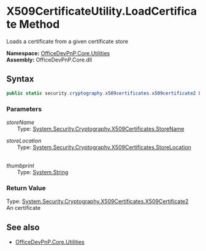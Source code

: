 # X509CertificateUtility.LoadCertificate Method  
Loads a certificate from a given certificate store  

**Namespace:** [OfficeDevPnP.Core.Utilities](OfficeDevPnP.Core.Utilities.md)  
**Assembly:** OfficeDevPnP.Core.dll  
## Syntax
```C#
public static security.cryptography.x509certificates.x509certificate2 LoadCertificate(StoreName storeName,StoreLocation storeLocation,String thumbprint)
```
### Parameters
*storeName*  
&emsp;&emsp;Type: [System.Security.Cryptography.X509Certificates.StoreName](System.Security.Cryptography.X509Certificates.StoreName.md) 
&emsp;&emsp;  
  
*storeLocation*  
&emsp;&emsp;Type: [System.Security.Cryptography.X509Certificates.StoreLocation](System.Security.Cryptography.X509Certificates.StoreLocation.md) 
&emsp;&emsp;  
  
*thumbprint*  
&emsp;&emsp;Type: [System.String](System.String.md) 
&emsp;&emsp;  
  
### Return Value
Type: [System.Security.Cryptography.X509Certificates.X509Certificate2](System.Security.Cryptography.X509Certificates.X509Certificate2.md)  
An  certificate

## See also
- [OfficeDevPnP.Core.Utilities](OfficeDevPnP.Core.Utilities.md)

